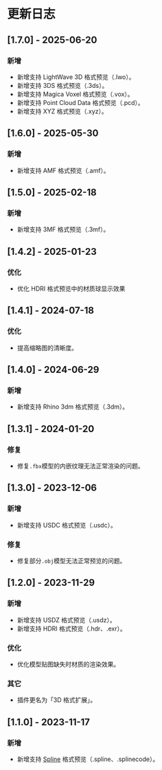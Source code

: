 # 更新日志

## [1.7.0] - 2025-06-20

### 新增

* 新增支持 LightWave 3D 格式预览（.lwo）。
* 新增支持 3DS 格式预览（.3ds）。
* 新增支持 Magica Voxel 格式预览（.vox）。
* 新增支持 Point Cloud Data 格式预览（.pcd）。
* 新增支持 XYZ 格式预览（.xyz）。

## [1.6.0] - 2025-05-30

### 新增

* 新增支持 AMF 格式预览（.amf）。

## [1.5.0] - 2025-02-18

### 新增

* 新增支持 3MF 格式预览（.3mf）。

## [1.4.2] - 2025-01-23

### 优化

* 优化 HDRI 格式预览中的材质球显示效果

## [1.4.1] - 2024-07-18

### 优化

* 提高缩略图的清晰度。

## [1.4.0] - 2024-06-29

### 新增

* 新增支持 Rhino 3dm 格式预览（.3dm）。

## [1.3.1] - 2024-01-20

### 修复

* 修复`.fbx`模型的内嵌纹理无法正常渲染的问题。

## [1.3.0] - 2023-12-06

### 新增

* 新增支持 USDC 格式预览（.usdc）。

### 修复

* 修复部分`.obj`模型无法正常预览的问题。

## [1.2.0] - 2023-11-29

### 新增

* 新增支持 USDZ 格式预览（.usdz）。
* 新增支持 HDRI 格式预览（.hdr、.exr）。

### 优化

* 优化模型贴图缺失时材质的渲染效果。

### 其它

* 插件更名为「3D 格式扩展」。

## [1.1.0] - 2023-11-17

### 新增

* 新增支持 [Spline](https://spline.design/) 格式预览（.spline、.splinecode）。
